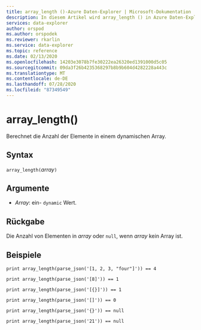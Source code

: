 ```yaml
---
title: array_length ()-Azure Daten-Explorer | Microsoft-Dokumentation
description: In diesem Artikel wird array_length () in Azure Daten-Explorer beschrieben.
services: data-explorer
author: orspod
ms.author: orspodek
ms.reviewer: rkarlin
ms.service: data-explorer
ms.topic: reference
ms.date: 02/13/2020
ms.openlocfilehash: 14203e3078b7fe30222ea26320ed1391000d5c05
ms.sourcegitcommit: 09da3f26b4235368297b8b9b604d4282228a443c
ms.translationtype: MT
ms.contentlocale: de-DE
ms.lasthandoff: 07/28/2020
ms.locfileid: "87349549"
---
```

# <a name="array_length"></a>array_length()

Berechnet die Anzahl der Elemente in einem dynamischen Array.

## <a name="syntax"></a>Syntax

`array_length(`*array*`)`

## <a name="arguments"></a>Argumente

* *Array*: ein- `dynamic` Wert.

## <a name="returns"></a>Rückgabe

Die Anzahl von Elementen in *array* oder `null`, wenn *array* kein Array ist.

## <a name="examples"></a>Beispiele

```kusto
print array_length(parse_json('[1, 2, 3, "four"]')) == 4

print array_length(parse_json('[8]')) == 1

print array_length(parse_json('[{}]')) == 1

print array_length(parse_json('[]')) == 0

print array_length(parse_json('{}')) == null

print array_length(parse_json('21')) == null
```